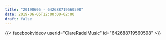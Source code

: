 ```yaml
---
title: "20190605 - 642688719560598"
date: 2019-06-05T12:00:00+02:00
draft: false
---
```


{{< facebookvideov userid="ClareRadelMusic" id="642688719560598" >}}